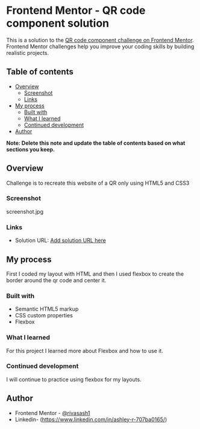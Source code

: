 # Frontend Mentor - QR code component solution

This is a solution to the [QR code component challenge on Frontend Mentor](https://www.frontendmentor.io/challenges/qr-code-component-iux_sIO_H). Frontend Mentor challenges help you improve your coding skills by building realistic projects.

## Table of contents

- [Overview](#overview)
  - [Screenshot](#screenshot)
  - [Links](#links)
- [My process](#my-process)
  - [Built with](#built-with)
  - [What I learned](#what-i-learned)
  - [Continued development](#continued-development)
- [Author](#author)


**Note: Delete this note and update the table of contents based on what sections you keep.**

## Overview
Challenge is to recreate this website of a QR only using HTML5  and CSS3

### Screenshot

screenshot.jpg

### Links

- Solution URL: [Add solution URL here](https://rivasash1.github.io/QR_code_componet_solution/)

## My process
First I coded my layout with HTML and then I used flexbox to create the border around the qr code and center it.

### Built with

- Semantic HTML5 markup
- CSS custom properties
- Flexbox


### What I learned

For this project I learned more about Flexbox and how to use it.



### Continued development

I will continue to practice using flexbox for my layouts.



## Author

- Frontend Mentor - [@rivasash1](hhttps://www.frontendmentor.io/profile/rivasash1)
- Linkedin- (https://www.linkedin.com/in/ashley-r-707ba0165/)
